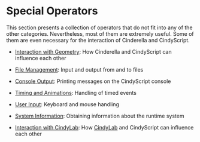# Special Operators

This section presents a collection of operators that do not fit into any of the other categories.
Nevertheless, most of them are extremely useful.
Some of them are even necessary for the interaction of Cinderella and CindyScript.

*  [Interaction with Geometry](Interaction_with_Geometry.md): How Cinderella and CindyScript can influence each other

*  [File Management](File_Management.md): Input and output from and to files

*  [Console Output](Console_Output.md): Printing messages on the CindyScript console

*  [Timing and Animations](Timing_and_Animations.md): Handling of timed events

*  [User Input](User_Input.md): Keyboard and mouse handling

*  [System Information](System_Information.md): Obtaining information about the runtime system

*  [Interaction with CindyLab](Interaction_with_CindyLab.md): How [CindyLab](CindyLab.md) and CindyScript can influence each other
